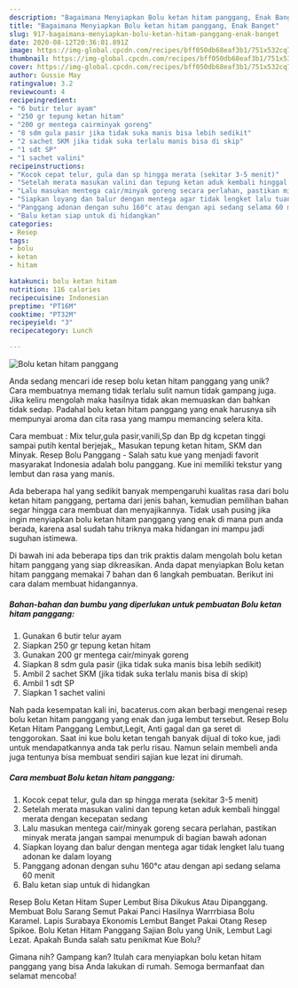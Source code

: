 ```yaml
---
description: "Bagaimana Menyiapkan Bolu ketan hitam panggang, Enak Banget"
title: "Bagaimana Menyiapkan Bolu ketan hitam panggang, Enak Banget"
slug: 917-bagaimana-menyiapkan-bolu-ketan-hitam-panggang-enak-banget
date: 2020-08-12T20:36:01.891Z
image: https://img-global.cpcdn.com/recipes/bff050db68eaf3b1/751x532cq70/bolu-ketan-hitam-panggang-foto-resep-utama.jpg
thumbnail: https://img-global.cpcdn.com/recipes/bff050db68eaf3b1/751x532cq70/bolu-ketan-hitam-panggang-foto-resep-utama.jpg
cover: https://img-global.cpcdn.com/recipes/bff050db68eaf3b1/751x532cq70/bolu-ketan-hitam-panggang-foto-resep-utama.jpg
author: Gussie May
ratingvalue: 3.2
reviewcount: 4
recipeingredient:
- "6 butir telur ayam"
- "250 gr tepung ketan hitam"
- "200 gr mentega cairminyak goreng"
- "8 sdm gula pasir jika tidak suka manis bisa lebih sedikit"
- "2 sachet SKM jika tidak suka terlalu manis bisa di skip"
- "1 sdt SP"
- "1 sachet valini"
recipeinstructions:
- "Kocok cepat telur, gula dan sp hingga merata (sekitar 3-5 menit)"
- "Setelah merata masukan valini dan tepung ketan aduk kembali hinggal merata dengan kecepatan sedang"
- "Lalu masukan mentega cair/minyak goreng secara perlahan, pastikan minyak merata jangan sampai menumpuk di bagian bawah adonan"
- "Siapkan loyang dan balur dengan mentega agar tidak lengket lalu tuang adonan ke dalam loyang"
- "Panggang adonan dengan suhu 160°c atau dengan api sedang selama 60 menit"
- "Balu ketan siap untuk di hidangkan"
categories:
- Resep
tags:
- bolu
- ketan
- hitam

katakunci: bolu ketan hitam 
nutrition: 116 calories
recipecuisine: Indonesian
preptime: "PT16M"
cooktime: "PT32M"
recipeyield: "3"
recipecategory: Lunch

---
```



![Bolu ketan hitam panggang](https://img-global.cpcdn.com/recipes/bff050db68eaf3b1/751x532cq70/bolu-ketan-hitam-panggang-foto-resep-utama.jpg)

Anda sedang mencari ide resep bolu ketan hitam panggang yang unik? Cara membuatnya memang tidak terlalu sulit namun tidak gampang juga. Jika keliru mengolah maka hasilnya tidak akan memuaskan dan bahkan tidak sedap. Padahal bolu ketan hitam panggang yang enak harusnya sih mempunyai aroma dan cita rasa yang mampu memancing selera kita.

Cara membuat : Mix telur,gula pasir,vanili,Sp dan Bp dg kcpetan tinggi sampai putih kental berjejak,, Masukan tepung ketan hitam, SKM dan Minyak. Resep Bolu Panggang - Salah satu kue yang menjadi favorit masyarakat Indonesia adalah bolu panggang. Kue ini memiliki tekstur yang lembut dan rasa yang manis.

Ada beberapa hal yang sedikit banyak mempengaruhi kualitas rasa dari bolu ketan hitam panggang, pertama dari jenis bahan, kemudian pemilihan bahan segar hingga cara membuat dan menyajikannya. Tidak usah pusing jika ingin menyiapkan bolu ketan hitam panggang yang enak di mana pun anda berada, karena asal sudah tahu triknya maka hidangan ini mampu jadi suguhan istimewa.


Di bawah ini ada beberapa tips dan trik praktis dalam mengolah bolu ketan hitam panggang yang siap dikreasikan. Anda dapat menyiapkan Bolu ketan hitam panggang memakai 7 bahan dan 6 langkah pembuatan. Berikut ini cara dalam membuat hidangannya.

<!--inarticleads1-->

##### Bahan-bahan dan bumbu yang diperlukan untuk pembuatan Bolu ketan hitam panggang:

1. Gunakan 6 butir telur ayam
1. Siapkan 250 gr tepung ketan hitam
1. Gunakan 200 gr mentega cair/minyak goreng
1. Siapkan 8 sdm gula pasir (jika tidak suka manis bisa lebih sedikit)
1. Ambil 2 sachet SKM (jika tidak suka terlalu manis bisa di skip)
1. Ambil 1 sdt SP
1. Siapkan 1 sachet valini


Nah pada kesempatan kali ini, bacaterus.com akan berbagi mengenai resep bolu ketan hitam panggang yang enak dan juga lembut tersebut. Resep Bolu Ketan Hitam Panggang Lembut,Legit, Anti gagal dan ga seret di tenggorokan. Saat ini kue bolu ketan tengah banyak dijual di toko kue, jadi untuk mendapatkannya anda tak perlu risau. Namun selain membeli anda juga tentunya bisa membuat sendiri sajian kue lezat ini dirumah. 

<!--inarticleads2-->

##### Cara membuat Bolu ketan hitam panggang:

1. Kocok cepat telur, gula dan sp hingga merata (sekitar 3-5 menit)
1. Setelah merata masukan valini dan tepung ketan aduk kembali hinggal merata dengan kecepatan sedang
1. Lalu masukan mentega cair/minyak goreng secara perlahan, pastikan minyak merata jangan sampai menumpuk di bagian bawah adonan
1. Siapkan loyang dan balur dengan mentega agar tidak lengket lalu tuang adonan ke dalam loyang
1. Panggang adonan dengan suhu 160°c atau dengan api sedang selama 60 menit
1. Balu ketan siap untuk di hidangkan


Resep Bolu Ketan Hitam Super Lembut Bisa Dikukus Atau Dipanggang. Membuat Bolu Sarang Semut Pakai Panci Hasilnya Warrrbiasa Bolu Karamel. Lapis Surabaya Ekonomis Lembut Banget Pakai Otang Resep Spikoe. Bolu Ketan Hitam Panggang Sajian Bolu yang Unik, Lembut Lagi Lezat. Apakah Bunda salah satu penikmat Kue Bolu? 

Gimana nih? Gampang kan? Itulah cara menyiapkan bolu ketan hitam panggang yang bisa Anda lakukan di rumah. Semoga bermanfaat dan selamat mencoba!
